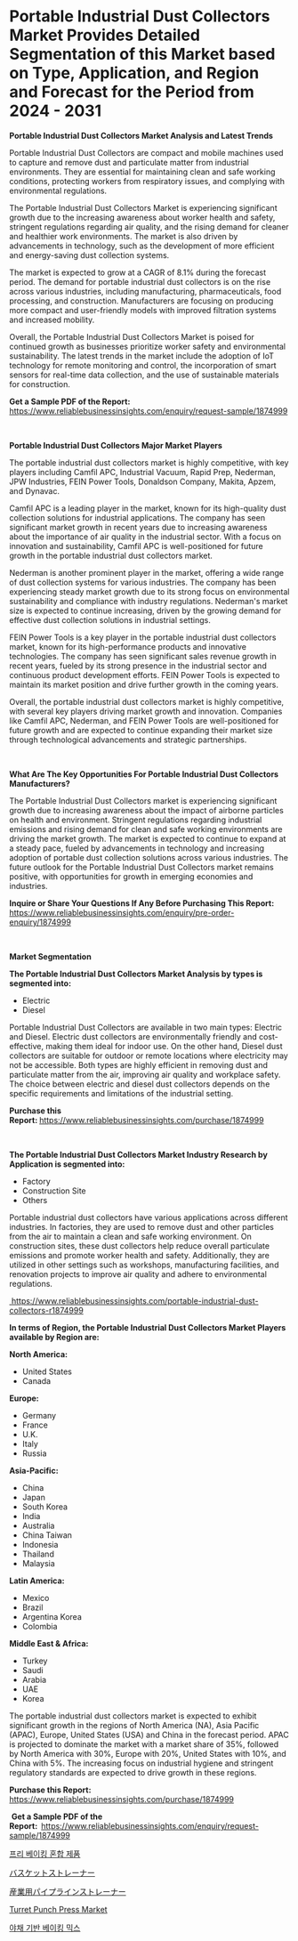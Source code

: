 <p><h1>Portable Industrial Dust Collectors Market Provides Detailed Segmentation of this Market based on Type, Application, and Region and Forecast for the Period from 2024 - 2031</h1></p><p><strong>Portable Industrial Dust Collectors Market Analysis and Latest Trends</strong></p>
<p><p>Portable Industrial Dust Collectors are compact and mobile machines used to capture and remove dust and particulate matter from industrial environments. They are essential for maintaining clean and safe working conditions, protecting workers from respiratory issues, and complying with environmental regulations.</p><p>The Portable Industrial Dust Collectors Market is experiencing significant growth due to the increasing awareness about worker health and safety, stringent regulations regarding air quality, and the rising demand for cleaner and healthier work environments. The market is also driven by advancements in technology, such as the development of more efficient and energy-saving dust collection systems.</p><p>The market is expected to grow at a CAGR of 8.1% during the forecast period. The demand for portable industrial dust collectors is on the rise across various industries, including manufacturing, pharmaceuticals, food processing, and construction. Manufacturers are focusing on producing more compact and user-friendly models with improved filtration systems and increased mobility.</p><p>Overall, the Portable Industrial Dust Collectors Market is poised for continued growth as businesses prioritize worker safety and environmental sustainability. The latest trends in the market include the adoption of IoT technology for remote monitoring and control, the incorporation of smart sensors for real-time data collection, and the use of sustainable materials for construction.</p></p>
<p><strong>Get a Sample PDF of the Report:&nbsp;</strong> <a href="https://www.reliablebusinessinsights.com/enquiry/request-sample/1874999">https://www.reliablebusinessinsights.com/enquiry/request-sample/1874999</a></p>
<p>&nbsp;</p>
<p><strong>Portable Industrial Dust Collectors Major Market Players</strong></p>
<p><p>The portable industrial dust collectors market is highly competitive, with key players including Camfil APC, Industrial Vacuum, Rapid Prep, Nederman, JPW Industries, FEIN Power Tools, Donaldson Company, Makita, Apzem, and Dynavac.</p><p>Camfil APC is a leading player in the market, known for its high-quality dust collection solutions for industrial applications. The company has seen significant market growth in recent years due to increasing awareness about the importance of air quality in the industrial sector. With a focus on innovation and sustainability, Camfil APC is well-positioned for future growth in the portable industrial dust collectors market.</p><p>Nederman is another prominent player in the market, offering a wide range of dust collection systems for various industries. The company has been experiencing steady market growth due to its strong focus on environmental sustainability and compliance with industry regulations. Nederman's market size is expected to continue increasing, driven by the growing demand for effective dust collection solutions in industrial settings.</p><p>FEIN Power Tools is a key player in the portable industrial dust collectors market, known for its high-performance products and innovative technologies. The company has seen significant sales revenue growth in recent years, fueled by its strong presence in the industrial sector and continuous product development efforts. FEIN Power Tools is expected to maintain its market position and drive further growth in the coming years.</p><p>Overall, the portable industrial dust collectors market is highly competitive, with several key players driving market growth and innovation. Companies like Camfil APC, Nederman, and FEIN Power Tools are well-positioned for future growth and are expected to continue expanding their market size through technological advancements and strategic partnerships.</p></p>
<p>&nbsp;</p>
<p><strong>What Are The Key Opportunities For Portable Industrial Dust Collectors Manufacturers?</strong></p>
<p><p>The Portable Industrial Dust Collectors market is experiencing significant growth due to increasing awareness about the impact of airborne particles on health and environment. Stringent regulations regarding industrial emissions and rising demand for clean and safe working environments are driving the market growth. The market is expected to continue to expand at a steady pace, fueled by advancements in technology and increasing adoption of portable dust collection solutions across various industries. The future outlook for the Portable Industrial Dust Collectors market remains positive, with opportunities for growth in emerging economies and industries.</p></p>
<p><strong>Inquire or Share Your Questions If Any Before Purchasing This Report:</strong> <a href="https://www.reliablebusinessinsights.com/enquiry/pre-order-enquiry/1874999">https://www.reliablebusinessinsights.com/enquiry/pre-order-enquiry/1874999</a></p>
<p>&nbsp;</p>
<p><strong>Market Segmentation</strong></p>
<p><strong>The Portable Industrial Dust Collectors Market Analysis by types is segmented into:</strong></p>
<p><ul><li>Electric</li><li>Diesel</li></ul></p>
<p><p>Portable Industrial Dust Collectors are available in two main types: Electric and Diesel. Electric dust collectors are environmentally friendly and cost-effective, making them ideal for indoor use. On the other hand, Diesel dust collectors are suitable for outdoor or remote locations where electricity may not be accessible. Both types are highly efficient in removing dust and particulate matter from the air, improving air quality and workplace safety. The choice between electric and diesel dust collectors depends on the specific requirements and limitations of the industrial setting.</p></p>
<p><strong>Purchase this Report:&nbsp;</strong><a href="https://www.reliablebusinessinsights.com/purchase/1874999">https://www.reliablebusinessinsights.com/purchase/1874999</a></p>
<p>&nbsp;</p>
<p><strong>The Portable Industrial Dust Collectors Market Industry Research by Application is segmented into:</strong></p>
<p><ul><li>Factory</li><li>Construction Site</li><li>Others</li></ul></p>
<p><p>Portable industrial dust collectors have various applications across different industries. In factories, they are used to remove dust and other particles from the air to maintain a clean and safe working environment. On construction sites, these dust collectors help reduce overall particulate emissions and promote worker health and safety. Additionally, they are utilized in other settings such as workshops, manufacturing facilities, and renovation projects to improve air quality and adhere to environmental regulations.</p></p>
<p><a href="https://www.reliablebusinessinsights.com/portable-industrial-dust-collectors-r1874999">&nbsp;https://www.reliablebusinessinsights.com/portable-industrial-dust-collectors-r1874999</a></p>
<p><strong>In terms of Region, the Portable Industrial Dust Collectors Market Players available by Region are:</strong></p>
<p>
    <p> <strong> North America: </strong>
        <ul>
            <li>United States</li>
            <li>Canada</li>
        </ul>
        </p> 
    <p> <strong> Europe: </strong>
        <ul>
            <li>Germany</li>
            <li>France</li>
            <li>U.K.</li>
            <li>Italy</li>
            <li>Russia</li>
        </ul>
        </p> 
    <p> <strong> Asia-Pacific: </strong>
        <ul>
            <li>China</li>
            <li>Japan</li>
            <li>South Korea</li>
            <li>India</li>
            <li>Australia</li>
            <li>China Taiwan</li>
            <li>Indonesia</li>
            <li>Thailand</li>
            <li>Malaysia</li>
        </ul>
        </p> 
    <p> <strong> Latin America: </strong>
        <ul>
            <li>Mexico</li>
            <li>Brazil</li>
            <li>Argentina Korea</li>
            <li>Colombia</li>
        </ul>
        </p> 
    <p> <strong> Middle East & Africa: </strong>
        <ul>
            <li>Turkey</li>
            <li>Saudi</li>
            <li>Arabia</li>
            <li>UAE</li>
            <li>Korea</li>
        </ul>
    </p>
    </p>
<p><p>The portable industrial dust collectors market is expected to exhibit significant growth in the regions of North America (NA), Asia Pacific (APAC), Europe, United States (USA) and China in the forecast period. APAC is projected to dominate the market with a market share of 35%, followed by North America with 30%, Europe with 20%, United States with 10%, and China with 5%. The increasing focus on industrial hygiene and stringent regulatory standards are expected to drive growth in these regions.</p></p>
<p><strong>Purchase this Report: </strong><a href="https://www.reliablebusinessinsights.com/purchase/1874999">https://www.reliablebusinessinsights.com/purchase/1874999</a></p>
<p>&nbsp;<strong>Get a Sample PDF of the Report:&nbsp;&nbsp;</strong><a href="https://www.reliablebusinessinsights.com/enquiry/request-sample/1874999">https://www.reliablebusinessinsights.com/enquiry/request-sample/1874999</a></p>
<p><strong></strong></p>
<p><p><a href="https://github.com/nigaleamar09/Market-Research-Report-List-1/blob/main/4953925177426.md">프리 베이킹 혼합 제품</a></p><p><a href="https://github.com/AaronVargas43/Market-Research-Report-List-2/blob/main/7348859164460.md">バスケットストレーナー</a></p><p><a href="https://github.com/CloydAbbott2023/Market-Research-Report-List-2/blob/main/5668209164461.md">産業用パイプラインストレーナー</a></p><p><a href="https://github.com/khkjaxbn36/Market-Research-Report-List-1/blob/main/turret-punch-press-market.md">Turret Punch Press Market</a></p><p><a href="https://github.com/lkwggful07722/Market-Research-Report-List-2/blob/main/8560759177427.md">야채 기반 베이킹 믹스</a></p></p>
